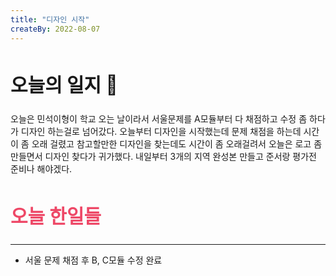 ```yaml
---
title: "디자인 시작"
createBy: 2022-08-07
---
```



##  <h2 style="font-size: 30px">오늘의 일지 🎪</h2>
오늘은 민석이형이 학교 오는 날이라서 서울문제를 A모듈부터 다 채점하고 수정 좀 하다가 디자인 하는걸로 넘어갔다. 오늘부터 디자인을 시작했는데 문제 채점을 하는데 시간이 좀 오래 걸렸고 참고할만한 디자인을 찾는데도 시간이 좀 오래걸려서 오늘은 로고 좀 만들면서 디자인 찾다가 귀가했다. 내일부터 3개의 지역 완성본 만들고 준서랑 평가전 준비나 해야겠다.

## <h2 style="color: #ee4867; font-size: 30px">오늘 한일들</h2>
---
- 서울 문제 채점 후 B, C모듈 수정 완료


